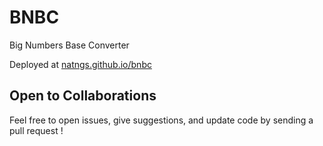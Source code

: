 # BNBC
Big Numbers Base Converter

Deployed at [natngs.github.io/bnbc](natngs.github.io/bnbc)

## Open to Collaborations

Feel free to open issues, give suggestions, and update code by sending a pull request !
